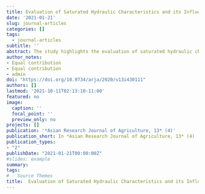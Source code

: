 ```yaml
---
title: Evaluation of Saturated Hydraulic Characteristics and its Influence on Some Physical and Chemical Properties of Soils Developed on Coastal Plain Sands of Obufa Esuk Orok in Calabar, Cross River State, Nigeria
date: '2021-01-21'
slug: journal-articles
categories: []
tags:
  - journal-articles
subtitle: ''
abstract: The study highlights the evaluation of saturated hydraulic characteristics and its influence on some physical and chemical properties of soils developed on coastal plain sands of Obufa Esuk Orok in Calabar, Cross River State, Nigeria. Sixteen grids designed in an experimental plot measured 6 m x 6 m were used for field studies and sixteen (16) soil samples were collected in each of the grid using a soil auger for particle size analysis, bulk density, particle density, total porosity and saturated hydraulic conductivity. The samples were analyzed using standard laboratory procedures. The result showed that the soils were predominantly high in sand content with a mean value of 860.6 g kg-1 and low in silt and clay contents with mean values of 56.1 g kg-1 and 83.3 g kg-1 respectively. The soil texture was predominantly loamy sand. The saturated hydraulic conductivity showed rapid with a mean value of 36 cm min-1. Total porosity was high, a mean value of 52.4 %. Bulk density was low, a mean value of 1.21 Mg m-3 while Particle density was moderate, mean value of 2.55 Mgm-3.  The soil pH showed very strongly acid milieu (mean pH in water = 5.1). Organic carbon and Total nitrogen were low with mean values of 1.1 % and 0.09 % respectively. Available phosphorus was high with a mean value of 36.66 mg kg-1. The exchangeable acidity and exchangeable bases were generally low with mean values of 2.54, 0.59, 0.08 and 0.053 cmolc/kg for calcium, magnesium, potassium and sodium and 0.261and 0.416 cmolc/kg for aluminum and hydrogen. The correlation coefficient (r) between the saturated hydraulic conductivity and texture showed that there was a positive relationship between saturated hydraulic conductivity and sand, silt and clay (correlation coefficient of r = 0.0013, 0.062 and 0.119) at p≤0.05 indicating good relationship. There was also a positive linear relationship between the saturated hydraulic conductivity and bulk density, particle density and total porosity (correlation coefficient values of r = 0.224, 0.03 and 0.107) at p≤0.05 respectively. Despite the positive relationship existed in their correlation, cultural practices such as minimum, zero, mulch tillage and other conservational practices should be adopted to help maintain the rapid condition of the saturated hydraulic conductivity to avoid restriction of water movement and other soluble nutrients in the soil.
author_notes:
- Equal contribution
- Equal contribution
- admin
doi: "https://doi.org/10.9734/arja/2020/v13i430111"
authors: []
lastmod: '2021-10-11T02:13:10-11:00'
featured: no
image:
  caption: ''
  focal_point: ''
  preview_only: no
projects: []
publication: '*Asian Research Journal of Agriculture, 13* (4)'
publication_short: In *Asian Research Journal of Agriculture, 13* (4)
publication_types: 
- "2"
publishDate: "2021-01-21T00:00:00Z"
#slides: example
summary: 
tags:
# - Source Themes 
title:  Evaluation of Saturated Hydraulic Characteristics and its Influence on Some Physical and Chemical Properties of Soils Developed on Coastal Plain Sands of Obufa Esuk Orok in Calabar, Cross River State, Nigeria
---
```


<style>
body{
text-align: justify}
</style>

